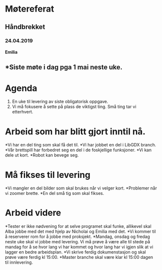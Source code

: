 # Møtereferat 
## Håndbrekket 
### 24.04.2019
#### Emilia
*Siste møte i dag pga 1 mai neste uke.
-------
# Agenda
1. En uke til levering av siste obligatorisk oppgave.
2. Vi må fokusere å sette på plass de viktigst ting. Små ting tar vi  etterhvert.

# Arbeid som har blitt gjort inntil nå.
*Vi har en del ting som skal få det til.
*Vi har jobbet en del i LibGDX branch.
*Vår brettspill har forbedret seg en del i de foskjellige funksjoner.
*Vi kan dele ut kort.
*Robot kan bevege seg.

# Må fikses til levering
*Vi mangler en del bilder som skal brukes når vi velger kort.
*Problemer når vi zoomer brette. 
*En del små tig som skal fikses.

# Arbeid videre
*Tester er ikke nødvening for at selve programet skal funke, allikevel  skal Alba jobbe med det med hjelp av Nicholai og Emilia med det.
*Vi kommer til å reserverer rom for å jobbe med proksjekt.
*Mandag, onsdag og fredag neste uke skal vi jobbe med levering. Vi må prøve å være alle til stede på mandag for å se hvor lang vi har kommet og hvor lang har vi igjen slik at vi lagger en bedre arbeidsplan.
*Vi skrive ferdig dokumenstasjon og skal prøve være ferdig kl 15:00.
*Master branche skal være klar kl 15:00 dagen til innlevering. 


